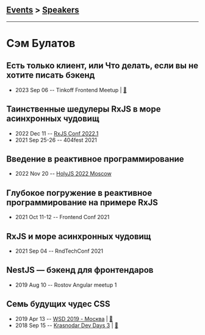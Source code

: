 ## [Events](../README.md) > [Speakers](../speakers.md)
---

# Сэм Булатов

## Есть только клиент, или Что делать, если вы не хотите писать бэкенд
- 2023 Sep 06 -- Tinkoff Frontend Meetup  | [:notebook:](https://acdn.tinkoff.ru/static/meetups-talk-135de07c-1e6c-47d5-9cb7-3ded07dd470b/only-client.pdf)  
## Таинственные шедулеры RxJS в море асинхронных чудовищ
- 2022 Dec 11 -- [RxJS Conf 2022.1](https://www.youtube.com/watch?v=012hWR7Xuas&t=6840s)    
- 2021 Sep 25-26 -- 404fest 2021    
## Введение в реактивное программирование
- 2022 Nov 20 -- [HolyJS 2022 Moscow](https://www.youtube.com/watch?v=M_8uZMnqs4w)    
## Глубокое погружение в реактивное программирование на примере RxJS
- 2021 Oct 11-12 -- Frontend Conf 2021    
## RxJS и море асинхронных чудовищ
- 2021 Sep 04 -- RndTechConf 2021    
## NestJS — бэкенд для фронтендаров
- 2019 Aug 10 -- Rostov Angular meetup 1    
## Семь будущих чудес CSS
- 2019 Apr 13 -- [WSD 2019 - Москва](https://www.youtube.com/watch?v=dcG3BKnVIhg)  | [:notebook:](https://wsd.events/2019/04/13/pres/future-css/)  
- 2018 Sep 15 -- [Krasnodar Dev Days 3](https://www.youtube.com/watch?v=sWmkzPB7VAo)  | [:notebook:](https://yadi.sk/i/60KVEbMG-6IqIw)  
